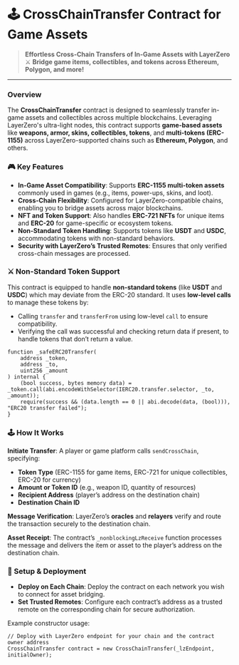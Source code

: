 # 🕹️ CrossChainTransfer Contract for Game Assets

> **Effortless Cross-Chain Transfers of In-Game Assets with LayerZero**  
> ⚔️ **Bridge game items, collectibles, and tokens across Ethereum, Polygon, and more!**

---

### Overview

The **CrossChainTransfer** contract is designed to seamlessly transfer in-game assets and collectibles across multiple blockchains. Leveraging LayerZero's ultra-light nodes, this contract supports **game-based assets** like **weapons, armor, skins, collectibles, tokens**, and **multi-tokens (ERC-1155)** across LayerZero-supported chains such as **Ethereum, Polygon**, and others.

### 🎮 Key Features

- **In-Game Asset Compatibility**: Supports **ERC-1155 multi-token assets** commonly used in games (e.g., items, power-ups, skins, and loot).
- **Cross-Chain Flexibility**: Configured for LayerZero-compatible chains, enabling you to bridge assets across major blockchains.
- **NFT and Token Support**: Also handles **ERC-721 NFTs** for unique items and **ERC-20** for game-specific or ecosystem tokens.
- **Non-Standard Token Handling**: Supports tokens like **USDT** and **USDC**, accommodating tokens with non-standard behaviors.
- **Security with LayerZero’s Trusted Remotes**: Ensures that only verified cross-chain messages are processed.

### ⚔️ Non-Standard Token Support

This contract is equipped to handle **non-standard tokens** (like **USDT** and **USDC**) which may deviate from the ERC-20 standard. It uses **low-level calls** to manage these tokens by:

- Calling `transfer` and `transferFrom` using low-level `call` to ensure compatibility.
- Verifying the call was successful and checking return data if present, to handle tokens that don’t return a value.

```solidity
function _safeERC20Transfer(
    address _token,
    address _to,
    uint256 _amount
) internal {
    (bool success, bytes memory data) = _token.call(abi.encodeWithSelector(IERC20.transfer.selector, _to, _amount));
    require(success && (data.length == 0 || abi.decode(data, (bool))), "ERC20 transfer failed");
}
```
### 🕹️ How It Works

**Initiate Transfer**: A player or game platform calls `sendCrossChain`, specifying:

- **Token Type** (ERC-1155 for game items, ERC-721 for unique collectibles, ERC-20 for currency)
- **Amount or Token ID** (e.g., weapon ID, quantity of resources)
- **Recipient Address** (player’s address on the destination chain)
- **Destination Chain ID**

**Message Verification**: LayerZero’s **oracles** and **relayers** verify and route the transaction securely to the destination chain.

**Asset Receipt**: The contract’s `_nonblockingLzReceive` function processes the message and delivers the item or asset to the player’s address on the destination chain.

### 🔧 Setup & Deployment

- **Deploy on Each Chain**: Deploy the contract on each network you wish to connect for asset bridging.
- **Set Trusted Remotes**: Configure each contract’s address as a trusted remote on the corresponding chain for secure authorization.

Example constructor usage:

```solidity
// Deploy with LayerZero endpoint for your chain and the contract owner address
CrossChainTransfer contract = new CrossChainTransfer(_lzEndpoint, initialOwner);
